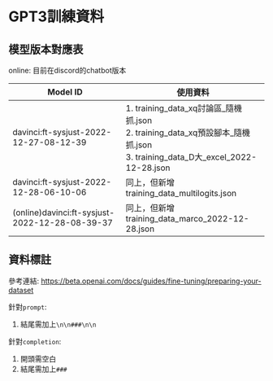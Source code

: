# GPT3訓練資料

## 模型版本對應表

online: 目前在discord的chatbot版本

| Model ID                               | 使用資料                                                                                                                   |
|----------------------------------------|------------------------------------------------------------------------------------------------------------------------|
| davinci:ft-sysjust-2022-12-27-08-12-39 | 1. training_data_xq討論區_隨機抓.json <br/> 2. training_data_xq預設腳本_隨機抓.json <br/> 3. training_data_D大_excel_2022-12-28.json |
| davinci:ft-sysjust-2022-12-28-06-10-06 | 同上，但新增training_data_multilogits.json                                                                                   |
| (online)davinci:ft-sysjust-2022-12-28-08-39-37 | 同上，但新增training_data_marco_2022-12-28.json                                                                              |


## 資料標註

參考連結: https://beta.openai.com/docs/guides/fine-tuning/preparing-your-dataset

針對`prompt`:
1. 結尾需加上`\n\n###\n\n`

針對`completion`:
1. 開頭需空白
2. 結尾需加上`###`
